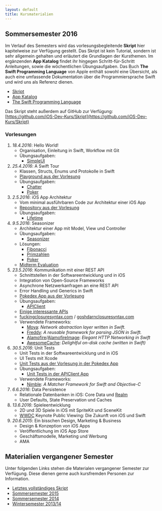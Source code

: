 ```yaml
---
layout: default
title: Kursmaterialien
---
```


## Sommersemester 2016

Im Verlauf des Semesters wird das vorlesungsbegleitende **Skript** hier kapitelweise zur Verfügung gestellt. Das Skript ist kein Tutorial, sondern ist sehr allgemein gehalten und erläutert die Grundlagen der Kursthemen. Im ergänzenden **App Katalog** findet ihr hingegen Schritt-für-Schritt Anleitungen, sowie die wöchentlichen Übungsaufgaben. Das Buch **The Swift Programming Language** von Apple enthält sowohl eine Übersicht, als auch eine umfassende Dokumentation über die Programmiersprache Swift und wird uns als Referenz dienen.

- [Skript](https://github.com/iOS-Dev-Kurs/Skript/blob/master/dist/ios_dev_kurs_skript.pdf)
- [App Katalog](https://github.com/iOS-Dev-Kurs/Skript/blob/master/dist/ios_dev_kurs_app_katalog.pdf)
- [The Swift Programming Language](https://developer.apple.com/library/ios/documentation/Swift/Conceptual/Swift_Programming_Language/)

Das Skript steht außerdem auf GitHub zur Verfügung: [https://github.com/iOS-Dev-Kurs/Skript](https://github.com/iOS-Dev-Kurs/Skript)

### Vorlesungen

1. *18.4.2016*: Hello World!
	- Organisation, Einleitung in Swift, Workflow mit Git
	- Übungsaufgaben:
		- [SimpleUI](https://github.com/ios-dev-kurs/simpleui)
2. *25.4.2016*: A Swift Tour
	- Klassen, Structs, Enums und Protokolle in Swift
	- [Playground aus der Vorlesung](https://github.com/ios-dev-kurs/skript/raw/master/dist/material/Vorlesung%2002%20-%20A%20Swift%20Tour.playground.zip)
	- Übungsaufgaben:
		- [Chatter](https://github.com/ios-dev-kurs/chatter)
		- [Poker](https://github.com/ios-dev-kurs/poker)
3. *2.5.2016*: iOS App Architektur
	- Vom minimal ausführbaren Code zur Architektur einer iOS App
	- [Repository aus der Vorlesung](https://github.com/iOS-Dev-Kurs/bare)
	- Übungsaufgaben:
		- [Lifetime](https://github.com/ios-dev-kurs/lifetime)
4. *9.5.2016*: Seasonizer
	- Architektur einer App mit Model, View und Controller
	- Übungsaufgaben:
		- [Seasonizer](https://github.com/ios-dev-kurs/seasonizer)
	- Lösungen:
		- [Fibonacci](https://github.com/iOS-Dev-Kurs/Skript/raw/master/dist/exercises/02%20-%20Fibonacci.playground.zip)
		- [Primzahlen](https://github.com/iOS-Dev-Kurs/Skript/raw/master/dist/exercises/03%20-%20Primzahlen.playground.zip)
		- [Poker](https://github.com/iOS-Dev-Kurs/Skript/raw/master/dist/exercises/04%20-%20Poker.playground.zip)
	- [Midterm Evaluation](http://goo.gl/forms/0lbmTXhQNw)
5. *23.5.2016*: Kommunikation mit einer REST API
	- Schnittstellen in der Softwareentwicklung und in iOS
	- Integration von Open-Source Frameworks
	- Asynchrone Netzwerkanfragen an eine REST API
	- Error Handling und Generics in Swift
	- [Pokedex App aus der Vorlesung](https://github.com/iOS-Dev-Kurs/apiclient/tree/pokedex)
	- Übungsaufgaben:
		- [APIClient](https://github.com/iOS-Dev-Kurs/apiclient)
	- [Einige interessante APIs](https://www.reddit.com/r/webdev/comments/3wrswc/what_are_some_fun_apis_to_play_with/)
	- [fuckingclosuresyntax.com](http://fuckingclosuresyntax.com) / [goshdarnclosuresyntax.com](http://goshdarnclosuresyntax.com)
	- Verwendete Frameworks:
		- [Moya](https://github.com/Moya/Moya): _Network abstraction layer written in Swift._
		- [Freddy](https://github.com/bignerdranch/Freddy): _A reusable framework for parsing JSON in Swift._
		- [Alamofire](https://github.com/Alamofire/Alamofire)/[AlamofireImage](https://github.com/Alamofire/AlamofireImage): _Elegant HTTP Networking in Swift_
		- [AwesomeCache](https://github.com/aschuch/AwesomeCache): _Delightful on-disk cache (written in Swift)_
6. *30.5.2016*: Unit Tests
	- Unit Tests in der Softwareentwicklung und in iOS
	- UI Tests mit Xcode
	- [Unit Tests aus der Vorlesung in der Pokedex App](https://github.com/iOS-Dev-Kurs/apiclient/tree/pokedex)
	- Übungsaufgaben:
		- [Unit Tests in der APIClient App](https://github.com/iOS-Dev-Kurs/apiclient)
	- Verwendete Frameworks:
		- [Nimble](https://github.com/Quick/Nimble): _A Matcher Framework for Swift and Objective-C_
7. *6.6.2016*: Data Persistence
	- Relationale Datenbanken in iOS: Core Data und [Realm](https://realm.io)
	- User Defaults, State Preservation und Caches
8. *13.6.2016*: Spieleentwicklung
	- 2D und 3D Spiele in iOS mit SpriteKit und SceneKit
	- [WWDC](https://developer.apple.com/wwdc/) Keynote Public Viewing: Die Zukunft von iOS und Swift
9. *20.6.2015*: Ein bisschen Design, Marketing & Business
	- Design & Konzeption von iOS Apps
	- Veröffentlichung im iOS App Store
	- Geschäftsmodelle, Marketing und Werbung
	- AMA

## Materialien vergangener Semester

Unter folgenden Links stehen die Materialen vergangener Semester zur Verfügung. Diese dienen gerne auch kursfremden Personen zur Information.

- [Letztes vollständiges Skript](https://github.com/iOS-Dev-Kurs/Skript/tree/public/dist)
- [Sommersemester 2015](https://github.com/iOS-Dev-Kurs/Skript/v3/public/dist)
- [Sommersemester 2014](https://github.com/iOS-Dev-Kurs/Skript/v2/public/dist)
- [Wintersemester 2013/14](https://github.com/iOS-Dev-Kurs/Skript/tree/pre-v2/dist/public)
